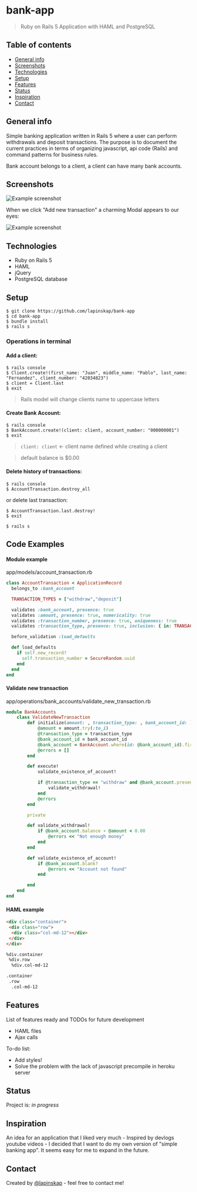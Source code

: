 # bank-app

>  Ruby on Rails 5 Application with HAML and PostgreSQL

## Table of contents
* [General info](#general-info)
* [Screenshots](#screenshots)
* [Technologies](#technologies)
* [Setup](#setup)
* [Features](#features)
* [Status](#status)
* [Inspiration](#inspiration)
* [Contact](#contact)

## General info
Simple banking application written in Rails 5 where a user can perform withdrawals and deposit transactions. The purpose is to document the current practices in terms of organizing javascript, api code (Rails) and command patterns for business rules.

Bank account belongs to a client, a client can have many bank accounts.

## Screenshots
![Example screenshot](https://raw.githubusercontent.com/lapinskap/bank-app/master/img/scr%20-%20Copy.jpg)

When we click "Add new transaction" a charming Modal appears to our eyes:

![Example screenshot](https://raw.githubusercontent.com/lapinskap/bank-app/master/img/scr.jpg)

## Technologies
* Ruby on Rails 5
* HAML
* jQuery
* PostgreSQL database

## Setup

 ```
 $ git clone https://github.com/lapinskap/bank-app
 $ cd bank-app
 $ bundle install
 $ rails s
 ```
 ### Operations in terminal
 
 #### Add a client:
 ```
 $ rails console
 $ Client.create!(first_name: "Juan", middle_name: "Pablo", last_name: "Fernandez", client_number: "42034823") 
 $ client = Client.last
 $ exit
 ```
 > Rails model will change clients name to uppercase letters
 
 #### Create Bank Account:
 ```
 $ rails console
 $ BankAccount.create!(client: client, account_number: "000000001")
 $ exit
 ```
> `client: client` <- client name defined while creating a client

> default balance is $0.00

#### Delete history of transactions: 
```
$ rails console
$ AccountTransaction.destroy_all
```
or delete last transaction:

```
$ AccountTransaction.last.destroy!
$ exit

$ rails s
```

## Code Examples

#### Module example
app/models/account_transaction.rb
```ruby
class AccountTransaction < ApplicationRecord
  belongs_to :bank_account

  TRANSACTION_TYPES = ["withdraw","deposit"]

  validates :bank_account, presence: true
  validates :amount, presence: true, numericality: true
  validates :transaction_number, presence: true, uniqueness: true
  validates :transaction_type, presence: true, inclusion: { in: TRANSACTION_TYPES}

  before_validation :load_defaults

  def load_defaults
    if self.new_record?
      self.transaction_number = SecureRandom.uuid
    end
  end
end
```

#### Validate new transaction 
app/operations/bank_accounts/validate_new_transaction.rb
```ruby
module BankAccounts
    class ValidateNewTransaction
        def initialize(amount: , transaction_type: , bank_account_id: )
            @amount = amount.try(:to_i) 
            @transaction_type = transaction_type
            @bank_account_id = bank_account_id
            @bank_account = BankAccount.where(id: @bank_account_id).first
            @errors = []
        end

        def execute!
            validate_existence_of_account!

            if @transaction_type == "withdraw" and @bank_account.present?
                validate_withdrawal!
            end
            @errors
        end

        private

        def validate_withdrawal!
            if @bank_account.balance - @amount < 0.00
                @errors << "Not enough money"
            end
        end

        def validate_existence_of_account!
            if @bank_account.blank?
                @errors << "Account not found"
            end

        end
    end
end
```
#### HAML example
```html
<div class="container">
 <div class="row">
  <div class="col-md-12"></div>
 </div>
</div>

%div.container
 %div.row
  %div.col-md-12

.container
 .row
  .col-md-12
```

## Features
List of features ready and TODOs for future development
* HAML files
* Ajax calls 

To-do list:
* Add styles!
* Solve the problem with the lack of javascript precompile in heroku server

## Status
Project is: _in progress_

## Inspiration
An idea for an application that I liked very much - Inspired by devlogs youtube videos - I decided that I want to do my own version of "simple banking app". It seems easy for me to expand in the future. 

## Contact
Created by [@lapinskap](https://www.facebook.com/paulina.lapinska99) - feel free to contact me!
